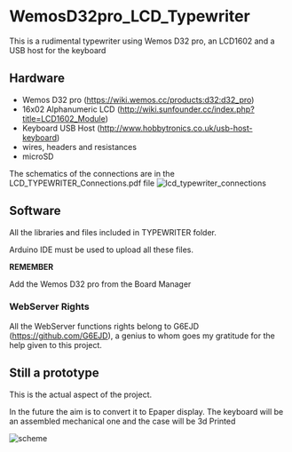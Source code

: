 # WemosD32pro_LCD_Typewriter
This is a rudimental typewriter using Wemos D32 pro, an LCD1602 and a USB host for the keyboard


## Hardware

- Wemos D32 pro (https://wiki.wemos.cc/products:d32:d32_pro)
- 16x02 Alphanumeric LCD (http://wiki.sunfounder.cc/index.php?title=LCD1602_Module)
- Keyboard USB Host (http://www.hobbytronics.co.uk/usb-host-keyboard)
- wires, headers and resistances
- microSD

The schematics of the connections are in the LCD_TYPEWRITER_Connections.pdf file
![lcd_typewriter_connections](https://user-images.githubusercontent.com/42472256/48662719-26aa1c80-ea86-11e8-9ddc-a9b52ef8c79b.jpg)

## Software
All the libraries and files included in TYPEWRITER folder.

Arduino IDE must be used to upload all these files.

**REMEMBER**

Add the Wemos D32 pro from the Board Manager

### WebServer Rights

All the WebServer functions rights belong to G6EJD (https://github.com/G6EJD), a genius to whom goes my gratitude for the help given to this project.

## Still a prototype
This is the actual aspect of the project.

In the future the aim is to convert it to Epaper display.
The keyboard will be an assembled mechanical one and the case will be 3d Printed

![scheme](https://user-images.githubusercontent.com/42472256/48662727-4e00e980-ea86-11e8-8cf3-20dca738d891.jpeg)
